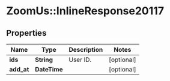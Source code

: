 # ZoomUs::InlineResponse20117

## Properties
Name | Type | Description | Notes
------------ | ------------- | ------------- | -------------
**ids** | **String** | User ID. | [optional] 
**add_at** | **DateTime** |  | [optional] 


